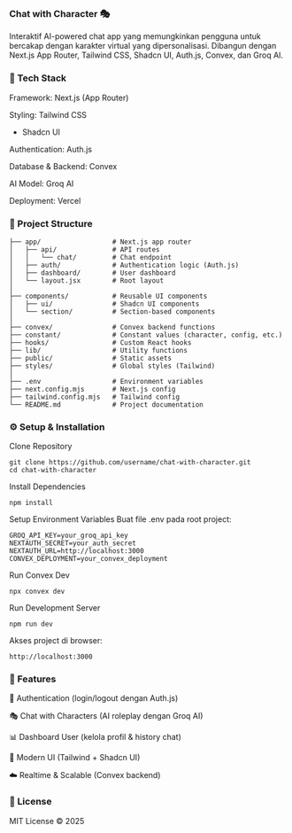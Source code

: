 ### Chat with Character 🎭

Interaktif AI-powered chat app yang memungkinkan pengguna untuk bercakap dengan karakter virtual yang dipersonalisasi.
Dibangun dengan Next.js App Router, Tailwind CSS, Shadcn UI, Auth.js, Convex, dan Groq AI.

### 🚀 Tech Stack

Framework: Next.js (App Router)

Styling: Tailwind CSS

- Shadcn UI

Authentication: Auth.js

Database & Backend: Convex

AI Model: Groq AI

Deployment: Vercel

### 📂 Project Structure

```
├── app/                  # Next.js app router
│   ├── api/              # API routes
│   │   └── chat/         # Chat endpoint
│   ├── auth/             # Authentication logic (Auth.js)
│   ├── dashboard/        # User dashboard
│   └── layout.jsx        # Root layout
│
├── components/           # Reusable UI components
│   ├── ui/               # Shadcn UI components
│   └── section/          # Section-based components
│
├── convex/               # Convex backend functions
├── constant/             # Constant values (character, config, etc.)
├── hooks/                # Custom React hooks
├── lib/                  # Utility functions
├── public/               # Static assets
├── styles/               # Global styles (Tailwind)
│
├── .env                  # Environment variables
├── next.config.mjs       # Next.js config
├── tailwind.config.mjs   # Tailwind config
└── README.md             # Project documentation

```

### ⚙️ Setup & Installation

Clone Repository

```
git clone https://github.com/username/chat-with-character.git
cd chat-with-character
```

Install Dependencies

```
npm install
```

Setup Environment Variables
Buat file .env pada root project:

```
GROQ_API_KEY=your_groq_api_key
NEXTAUTH_SECRET=your_auth_secret
NEXTAUTH_URL=http://localhost:3000
CONVEX_DEPLOYMENT=your_convex_deployment
```

Run Convex Dev

```
npx convex dev
```

Run Development Server

```
npm run dev
```

Akses project di browser:

```
http://localhost:3000
```

### 🧩 Features

🔐 Authentication (login/logout dengan Auth.js)

🎭 Chat with Characters (AI roleplay dengan Groq AI)

📊 Dashboard User (kelola profil & history chat)

🎨 Modern UI (Tailwind + Shadcn UI)

☁️ Realtime & Scalable (Convex backend)

### 📄 License

MIT License © 2025
